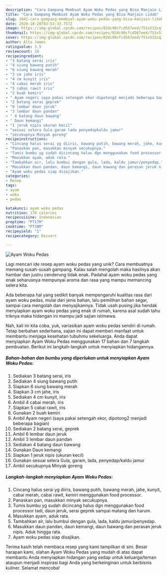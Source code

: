 ```yaml
---
description: "Cara Gampang Membuat Ayam Woku Pedas yang Bisa Manjain Lidah"
title: "Cara Gampang Membuat Ayam Woku Pedas yang Bisa Manjain Lidah"
slug: 1042-cara-gampang-membuat-ayam-woku-pedas-yang-bisa-manjain-lidah
date: 2020-10-28T03:53:33.757Z
image: https://img-global.cpcdn.com/recipes/02dc98cfcd567eed/751x532cq70/ayam-woku-pedas-foto-resep-utama.jpg
thumbnail: https://img-global.cpcdn.com/recipes/02dc98cfcd567eed/751x532cq70/ayam-woku-pedas-foto-resep-utama.jpg
cover: https://img-global.cpcdn.com/recipes/02dc98cfcd567eed/751x532cq70/ayam-woku-pedas-foto-resep-utama.jpg
author: Alta James
ratingvalue: 3.5
reviewcount: 10
recipeingredient:
- "3 batang serai iris"
- "4 siung bawang putih"
- "6 siung bawang merah"
- "3 cm jahe iris"
- "4 cm kunyit iris"
- "4 cabai merah iris"
- "5 cabai rawit iris"
- "2 buah kemiri"
- " Ayam negeri saya pakai setengah ekor dipotong2 menjadi beberapa bagian"
- "2 batang serai geprek"
- "6 lembar daun jeruk"
- "3 lembar daun pandan"
- " 4 batang daun bawang"
- " Daun kemangi"
- "1 jeruk nipis ukuran kecil"
- "sesuai selera Gula garam lada penyedapkaldu jamur"
- "secukupnya Minyak goreng"
recipeinstructions:
- "Cincang halus serai yg diiris, bawang putih, bawang merah, jahe, kunyit, cabai merah, cabai rawit, kemiri menggunakan food processor."
- "Panaskan pan, masukkan minyak secukupnya."
- "Tumis bumbu yg sudah dicincang halus dgn menggunakan food processor tadi, daun jeruk, serai geprek sampai matang dan harum."
- "Masukkan ayam, aduk rata."
- "Tambahkan air, lalu bumbui dengan gula, lada, kaldu jamur/penyedap."
- "Masukkan daun pandan, daun kemangi, daun bawang dan perasan jeruk nipis. Aduk hingga rata."
- "Ayam woku pedas siap disajikan."
categories:
- Resep
tags:
- ayam
- woku
- pedas

katakunci: ayam woku pedas 
nutrition: 170 calories
recipecuisine: Indonesian
preptime: "PT17M"
cooktime: "PT30M"
recipeyield: "1"
recipecategory: Dessert

---
```



![Ayam Woku Pedas](https://img-global.cpcdn.com/recipes/02dc98cfcd567eed/751x532cq70/ayam-woku-pedas-foto-resep-utama.jpg)

Lagi mencari ide resep ayam woku pedas yang unik? Cara membuatnya memang susah-susah gampang. Kalau salah mengolah maka hasilnya akan hambar dan justru cenderung tidak enak. Padahal ayam woku pedas yang enak seharusnya mempunyai aroma dan rasa yang mampu memancing selera kita.

Ada beberapa hal yang sedikit banyak mempengaruhi kualitas rasa dari ayam woku pedas, mulai dari jenis bahan, lalu pemilihan bahan segar, sampai cara mengolah dan menyajikannya. Tidak usah pusing jika hendak menyiapkan ayam woku pedas yang enak di rumah, karena asal sudah tahu triknya maka hidangan ini mampu jadi sajian istimewa.




Nah, kali ini kita coba, yuk, variasikan ayam woku pedas sendiri di rumah. Tetap berbahan sederhana, sajian ini dapat memberi manfaat untuk membantu menjaga kesehatan tubuhmu sekeluarga. Anda dapat menyiapkan Ayam Woku Pedas menggunakan 17 bahan dan 7 langkah pembuatan. Berikut ini langkah-langkah untuk menyiapkan hidangannya.

<!--inarticleads1-->

##### Bahan-bahan dan bumbu yang diperlukan untuk menyiapkan Ayam Woku Pedas:

1. Sediakan 3 batang serai, iris
1. Sediakan 4 siung bawang putih
1. Siapkan 6 siung bawang merah
1. Siapkan 3 cm jahe, iris
1. Sediakan 4 cm kunyit, iris
1. Ambil 4 cabai merah, iris
1. Siapkan 5 cabai rawit, iris
1. Gunakan 2 buah kemiri
1. Ambil  Ayam negeri (saya pakai setengah ekor, dipotong2 menjadi beberapa bagian)
1. Sediakan 2 batang serai, geprek
1. Ambil 6 lembar daun jeruk
1. Ambil 3 lembar daun pandan
1. Sediakan  4 batang daun bawang
1. Gunakan  Daun kemangi
1. Siapkan 1 jeruk nipis (ukuran kecil)
1. Gunakan sesuai selera Gula, garam, lada, penyedap/kaldu jamur
1. Ambil secukupnya Minyak goreng




<!--inarticleads2-->

##### Langkah-langkah menyiapkan Ayam Woku Pedas:

1. Cincang halus serai yg diiris, bawang putih, bawang merah, jahe, kunyit, cabai merah, cabai rawit, kemiri menggunakan food processor.
1. Panaskan pan, masukkan minyak secukupnya.
1. Tumis bumbu yg sudah dicincang halus dgn menggunakan food processor tadi, daun jeruk, serai geprek sampai matang dan harum.
1. Masukkan ayam, aduk rata.
1. Tambahkan air, lalu bumbui dengan gula, lada, kaldu jamur/penyedap.
1. Masukkan daun pandan, daun kemangi, daun bawang dan perasan jeruk nipis. Aduk hingga rata.
1. Ayam woku pedas siap disajikan.




Terima kasih telah membaca resep yang kami tampilkan di sini. Besar harapan kami, olahan Ayam Woku Pedas yang mudah di atas dapat membantu Anda menyiapkan hidangan yang sedap untuk keluarga/teman ataupun menjadi inspirasi bagi Anda yang berkeinginan untuk berbisnis kuliner. Selamat mencoba!
